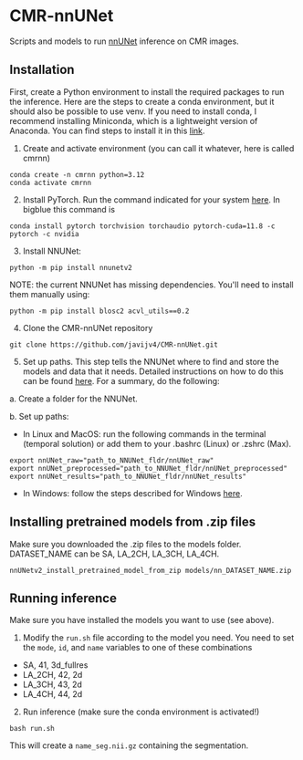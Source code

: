 # CMR-nnUNet
Scripts and models to run [nnUNet](https://github.com/MIC-DKFZ/nnUNet) inference on CMR images.

## Installation
First, create a Python environment to install the required packages to run the inference. Here are the steps to create a conda environment, but it should also be possible to use venv. If you need to install conda, I recommend installing Miniconda, which is a lightweight version of Anaconda. You can find steps to install it in this [link](https://docs.anaconda.com/miniconda/install/#quick-command-line-install).
1. Create and activate environment (you can call it whatever, here is called cmrnn)
```
conda create -n cmrnn python=3.12
conda activate cmrnn
```
2. Install PyTorch. Run the command indicated for your system [here](https://pytorch.org/get-started/locally/). In bigblue this command is 
```
conda install pytorch torchvision torchaudio pytorch-cuda=11.8 -c pytorch -c nvidia
```
3. Install NNUNet: 
```
python -m pip install nnunetv2
```
NOTE: the current NNUNet has missing dependencies. You'll need to install them manually using:
```
python -m pip install blosc2 acvl_utils==0.2
```
4. Clone the CMR-nnUNet repository
```
git clone https://github.com/javijv4/CMR-nnUNet.git
```
5. Set up paths. This step tells the NNUNet where to find and store the models and data that it needs. Detailed instructions on how to do this can be found [here](https://github.com/MIC-DKFZ/nnUNet/blob/master/documentation/set_environment_variables.md). For a summary, do the following:
   
a. Create a folder for the NNUNet.

b. Set up paths:

* In Linux and MacOS: run the following commands in the terminal (temporal solution) or add them to your .bashrc (Linux) or .zshrc (Max).
```
export nnUNet_raw="path_to_NNUNet_fldr/nnUNet_raw"
export nnUNet_preprocessed="path_to_NNUNet_fldr/nnUNet_preprocessed"
export nnUNet_results="path_to_NNUNet_fldr/nnUNet_results"
```
* In Windows: follow the steps described for Windows [here](https://github.com/MIC-DKFZ/nnUNet/blob/master/documentation/set_environment_variables.md).   


## Installing pretrained models from .zip files
Make sure you downloaded the .zip files to the models folder. DATASET_NAME can be SA, LA_2CH, LA_3CH, LA_4CH.
```
nnUNetv2_install_pretrained_model_from_zip models/nn_DATASET_NAME.zip
```


## Running inference
Make sure you have installed the models you want to use (see above).
1. Modify the `run.sh` file according to the model you need. You need to set the `mode`, `id`, and `name` variables to one of these combinations
* SA, 41, 3d_fullres
* LA_2CH, 42, 2d
* LA_3CH, 43, 2d
* LA_4CH, 44, 2d
2. Run inference (make sure the conda environment is activated!)
```
bash run.sh
```
This will create a `name_seg.nii.gz` containing the segmentation. 
